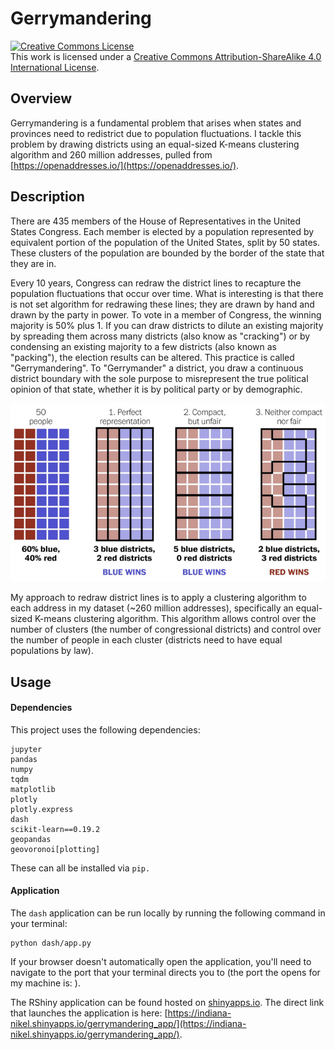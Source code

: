 # Gerrymandering

<a rel="license" href="http://creativecommons.org/licenses/by-sa/4.0/"><img alt="Creative Commons License" style="border-width:0" src="https://i.creativecommons.org/l/by-sa/4.0/88x31.png" /></a><br />This work is licensed under a <a rel="license" href="http://creativecommons.org/licenses/by-sa/4.0/">Creative Commons Attribution-ShareAlike 4.0 International License</a>.

## Overview

Gerrymandering is a fundamental problem that arises when states and provinces need to redistrict due to population fluctuations. I tackle this problem by drawing districts using an equal-sized K-means clustering algorithm and 260 million addresses, pulled from [https://openaddresses.io/](https://openaddresses.io/).

## Description

There are 435 members of the House of Representatives in the United States Congress. Each member is elected by a population represented by equivalent portion of the population of the United States, split by 50 states. These clusters of the population are bounded by the border of the state that they are in.

Every 10 years, Congress can redraw the district lines to recapture the population fluctuations that occur over time. What is interesting is that there is not set algorithm for redrawing these lines; they are drawn by hand and drawn by the party in power. To vote in a member of Congress, the winning majority is 50% plus 1. If you can draw districts to dilute an existing majority by spreading them across many districts (also know as "cracking") or by condensing an existing majority to a few districts (also known as "packing"), the election results can be altered. This practice is called "Gerrymandering". To "Gerrymander" a district, you draw a continuous district boundary with the sole purpose to misrepresent the true political opinion of that state, whether it is by political party or by demographic.

![](img/packing_cracking.png)

My approach to redraw district lines is to apply a clustering algorithm to each address in my dataset (~260 million addresses), specifically an equal-sized K-means clustering algorithm. This algorithm allows control over the number of clusters (the number of congressional districts) and control over the number of people in each cluster (districts need to have equal populations by law).

## Usage

#### Dependencies

This project uses the following dependencies:

```
jupyter
pandas
numpy
tqdm
matplotlib
plotly
plotly.express
dash
scikit-learn==0.19.2
geopandas
geovoronoi[plotting]
```

These can all be installed via `pip.`

#### Application

The `dash` application can be run locally by running the following command in your terminal:

```
python dash/app.py
```

If your browser doesn't automatically open the application, you'll need to navigate to the port that your terminal directs you to (the port the opens for my machine is: ).

The RShiny application can be found hosted on [shinyapps.io](shinyapps.io). The direct link that launches the application is here: [https://indiana-nikel.shinyapps.io/gerrymandering_app/](https://indiana-nikel.shinyapps.io/gerrymandering_app/).

